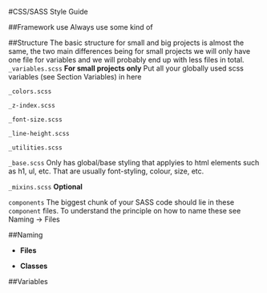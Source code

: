 #CSS/SASS Style Guide

##Framework use
Always use some kind of

##Structure
The basic structure for small and big projects is almost the same, the two main differences being for small projects we will only have one file for variables and we will probably end up with less files in total.
`_variables.scss`
**For small projects only** Put all your globally used scss variables (see Section Variables) in here

`_colors.scss`

`_z-index.scss`

`_font-size.scss`

`_line-height.scss`

`_utilities.scss`

`_base.scss`
Only has global/base styling that applyies to html elements such as h1, ul, etc.
That are usually font-styling, colour, size, etc.

`_mixins.scss`
**Optional**

`components`
The biggest chunk of your SASS code should lie in these `component` files. To understand the principle on how to name these see Naming -> Files

##Naming
 * **Files**

 * **Classes**

 ##Variables